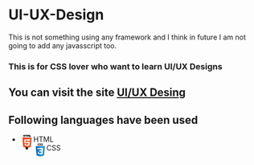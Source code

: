 # UI-UX-Design

This is not something using any framework and I think in future I am not going to add any javasscript too.

### This is for CSS lover who want to learn UI/UX Designs

## You can visit the site [UI/UX Desing](https://surajsrv11.github.io/UI-UX-Design/)

## Following languages have been used
- <img align="left" alt="HTML5" width="26px" src="https://raw.githubusercontent.com/github/explore/80688e429a7d4ef2fca1e82350fe8e3517d3494d/topics/html/html.png" /> HTML
- <img align="left" alt="CSS3" width="26px" src="https://raw.githubusercontent.com/github/explore/80688e429a7d4ef2fca1e82350fe8e3517d3494d/topics/css/css.png" /> CSS
